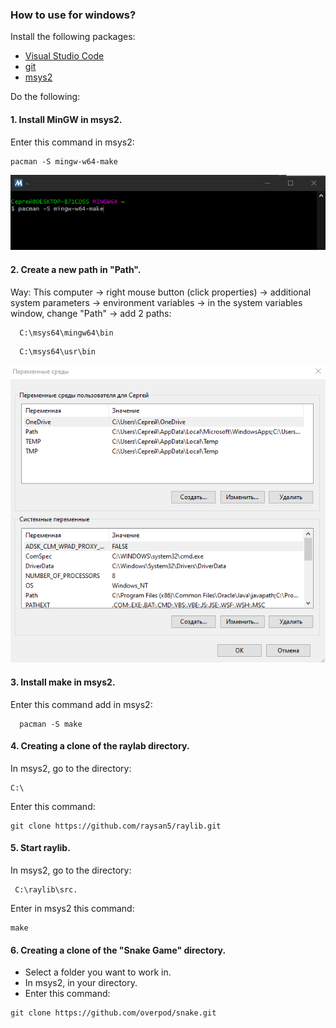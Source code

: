 ### How to use for windows? 
 
Install the following packages: 
 
 * [Visual Studio Code](https://code.visualstudio.com/docs/?dv=win) 
 * [git](https://git-scm.com/) 
 * [msys2](https://www.msys2.org/)
 
Do the following: 
 
#### 1. Install MinGW in msys2.
Enter this command in msys2:  
```
pacman -S mingw-w64-make  
```
![avatar](https://github.com/overpod/snake/blob/main/image/Install_MinGW_in_msys2.PNG?raw=true)

#### 2. Create a new path in "Path".
Way: This computer → right mouse button (click properties) → additional system parameters → environment variables → in the system variables window, change "Path" → add 2 paths: 
```
  C:\msys64\mingw64\bin  
```
```
  C:\msys64\usr\bin
```

![avatar](https://github.com/overpod/snake/blob/main/image/path.PNG?raw=true)

#### 3. Install make in msys2.
Enter this command add in msys2:
```
  pacman -S make 
```
#### 4. Creating a clone of the raylab directory.
In msys2, go to the directory: 
```
С:\
```  
Enter this command:  
```
git clone https://github.com/raysan5/raylib.git 
```
#### 5. Start raylib.
In msys2, go to the directory: 

```
 C:\raylib\src.   
```
Enter in msys2 this command:
```
make 
```
#### 6. Creating a clone of the "Snake Game" directory.
* Select a folder you want to work in. 
* In msys2, in your directory.  
* Enter this command:  
```
git clone https://github.com/overpod/snake.git  
```

